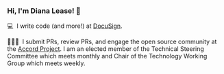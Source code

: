 ### Hi, I'm Diana Lease! 👋 

💻&nbsp;&nbsp;I write code (and more!) at [DocuSign](https://www.docusign.com/).

👩🏼‍⚖️&nbsp;&nbsp;I submit PRs, review PRs, and engage the open source community at the [Accord Project](https://github.com/accordproject). I am an elected member of the Technical Steering Committee which meets monthly and Chair of the Technology Working Group which meets weekly.

<!--
**DianaLease/DianaLease** is a ✨ _special_ ✨ repository because its `README.md` (this file) appears on your GitHub profile.

Here are some ideas to get you started:

- 🔭 I’m currently working on ...
- 🌱 I’m currently learning ...
- 👯 I’m looking to collaborate on ...
- 🤔 I’m looking for help with ...
- 💬 Ask me about ...
- 📫 How to reach me: ...
- 😄 Pronouns: ...
- ⚡ Fun fact: ...
-->
